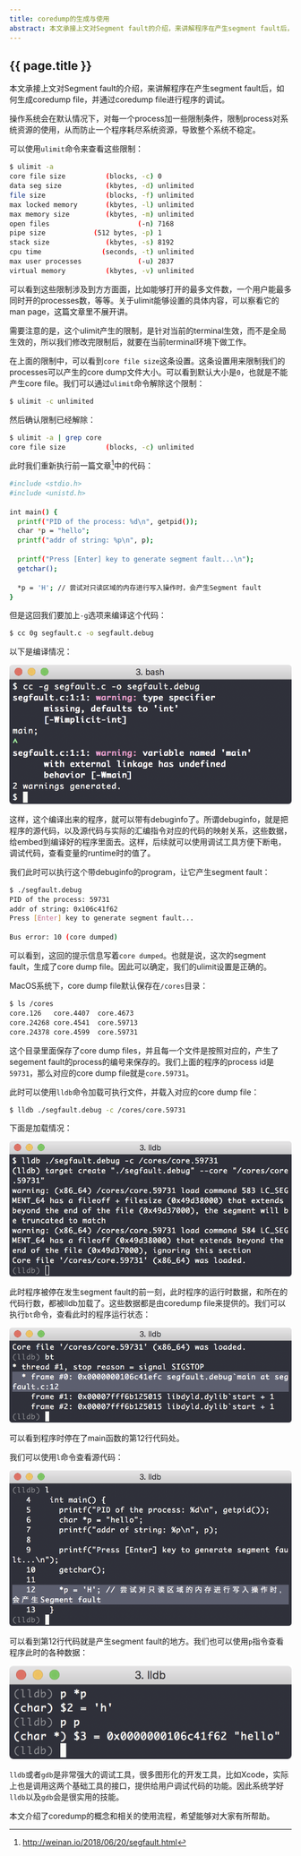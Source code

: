 ```yaml
---
title: coredump的生成与使用
abstract: 本文承接上文对Segment fault的介绍，来讲解程序在产生segment fault后，如何生成coredump file，并通过coredump file进行程序的调试。
---
```


## {{ page.title }}

本文承接上文对Segment fault的介绍，来讲解程序在产生segment fault后，如何生成coredump file，并通过coredump file进行程序的调试。

操作系统会在默认情况下，对每一个process加一些限制条件，限制process对系统资源的使用，从而防止一个程序耗尽系统资源，导致整个系统不稳定。

可以使用`ulimit`命令来查看这些限制：

```bash
$ ulimit -a
core file size          (blocks, -c) 0
data seg size           (kbytes, -d) unlimited
file size               (blocks, -f) unlimited
max locked memory       (kbytes, -l) unlimited
max memory size         (kbytes, -m) unlimited
open files                      (-n) 7168
pipe size            (512 bytes, -p) 1
stack size              (kbytes, -s) 8192
cpu time               (seconds, -t) unlimited
max user processes              (-u) 2837
virtual memory          (kbytes, -v) unlimited
```

可以看到这些限制涉及到方方面面，比如能够打开的最多文件数，一个用户能最多同时开的processes数，等等。关于ulimit能够设置的具体内容，可以察看它的man page，这篇文章里不展开讲。

需要注意的是，这个ulimit产生的限制，是针对当前的terminal生效，而不是全局生效的，所以我们修改完限制后，就要在当前terminal环境下做工作。

在上面的限制中，可以看到`core file size`这条设置。这条设置用来限制我们的processes可以产生的core dump文件大小。可以看到默认大小是`0`，也就是不能产生core file。我们可以通过`ulimit`命令解除这个限制：

```bash
$ ulimit -c unlimited
```

然后确认限制已经解除：

```bash
$ ulimit -a | grep core
core file size          (blocks, -c) unlimited
```

此时我们重新执行前一篇文章[^segfault]中的代码：

```bash
#include <stdio.h>
#include <unistd.h>

int main() {
  printf("PID of the process: %d\n", getpid());
  char *p = "hello";
  printf("addr of string: %p\n", p);
  
  printf("Press [Enter] key to generate segment fault...\n");
  getchar();
  
  *p = 'H'; // 尝试对只读区域的内存进行写入操作时，会产生Segment fault
}
```

但是这回我们要加上`-g`选项来编译这个代码：

```bash
$ cc 0g segfault.c -o segfault.debug
```

以下是编译情况：

![](https://raw.githubusercontent.com/liweinan/blogpicbackup/master/data/iTerm2ScreenSnapz145.af994672334247b88441aac7b4a9bd0d.png)

这样，这个编译出来的程序，就可以带有debuginfo了。所谓debuginfo，就是把程序的源代码，以及源代码与实际的汇编指令对应的代码的映射关系，这些数据，给embed到编译好的程序里面去。这样，后续就可以使用调试工具方便下断电，调试代码，查看变量的runtime时的值了。

我们此时可以执行这个带debuginfo的program，让它产生segment fault：

```bash
$ ./segfault.debug
PID of the process: 59731
addr of string: 0x106c41f62
Press [Enter] key to generate segment fault...

Bus error: 10 (core dumped)
```

可以看到，这回的提示信息写着`core dumped`。也就是说，这次的segment fault，生成了core dump file。因此可以确定，我们的ulimit设置是正确的。

MacOS系统下，core dump file默认保存在`/cores`目录：

```bash
$ ls /cores
core.126   core.4407  core.4673
core.24268 core.4541  core.59713
core.24378 core.4599  core.59731
```

这个目录里面保存了core dump files，并且每一个文件是按照对应的，产生了segement fault的process的编号来保存的。我们上面的程序的process id是`59731`，那么对应的core dump file就是`core.59731`。

此时可以使用`lldb`命令加载可执行文件，并载入对应的core dump file：

```bash
$ lldb ./segfault.debug -c /cores/core.59731
```

下面是加载情况：

![](https://raw.githubusercontent.com/liweinan/blogpicbackup/master/data/iTerm2ScreenSnapz146.28165a8d082746528c62ff4ea2cad3b8.png)

此时程序被停在发生segment fault的前一刻，此时程序的运行时数据，和所在的代码行数，都被lldb加载了。这些数据都是由coredump file来提供的。我们可以执行`bt`命令，查看此时的程序运行状态：

![](https://raw.githubusercontent.com/liweinan/blogpicbackup/master/data/iTerm2ScreenSnapz147.b95a786d4dc64b7a85fee7daf15ea83e.png)

可以看到程序时停在了main函数的第12行代码处。

我们可以使用`l`命令查看源代码：

![](https://raw.githubusercontent.com/liweinan/blogpicbackup/master/data/iTerm2ScreenSnapz148.1a974310b03a44b7bafdaf5434bc80d3.png)

可以看到第12行代码就是产生segment fault的地方。我们也可以使用`p`指令查看程序此时的各种数据：

![](https://raw.githubusercontent.com/liweinan/blogpicbackup/master/data/iTerm2ScreenSnapz149.5a7b555491a747e79f1fcd2f5cbaeb4f.png)

`lldb`或者`gdb`是非常强大的调试工具，很多图形化的开发工具，比如Xcode，实际上也是调用这两个基础工具的接口，提供给用户调试代码的功能。因此系统学好`lldb`以及`gdb`会是很实用的技能。

本文介绍了coredump的概念和相关的使用流程，希望能够对大家有所帮助。

[^segfault]: http://weinan.io/2018/06/20/segfault.html
